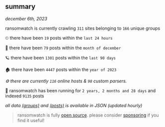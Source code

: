 
## summary
_december 6th, 2023_

ransomwatch is currently crawling `311` sites belonging to `166` unique groups

⏲ there have been `19` posts within the `last 24 hours`

🦈 there have been `79` posts within the `month of december`

🪐 there have been `1301` posts within the `last 90 days`

🏚 there have been `4447` posts within the `year of 2023`

_⚙️ there are currently `116` online hosts & `98` custom parsers._

🦕 ransomwatch has been running for `2 years, 2 months and 28 days` and indexed `9135` posts

_all data  [(groups)](http://ransomwhat.telemetry.ltd/groups) and [(posts)](http://ransomwhat.telemetry.ltd/posts) is available in JSON (updated hourly)_

> ransomwatch is fully [open source](https://github.com/joshhighet/ransomwatch#ransomwatch--). please consider [sponsoring](https://github.com/sponsors/joshhighet) if you find it useful!
